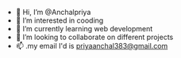 - 👋 Hi, I’m @Anchalpriya
- 👀 I’m interested in cooding
- 🌱 I’m currently learning web development
- 💞️ I’m looking to collaborate on different projects
- 📫 .my email I'd is priyaanchal383@gmail.com

<!---
Anchalpriya/Anchalpriya is a ✨ special ✨ repository because its `README.md` (this file) appears on your GitHub profile.
You can click the Preview link to take a look at your changes.
--->
